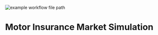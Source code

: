 ![example workflow file path](https://github.com/jsun31/motor-insurance-market-simulation/blob/main/.github/workflows/python-app.yml/badge.svg)
# Motor Insurance Market Simulation
